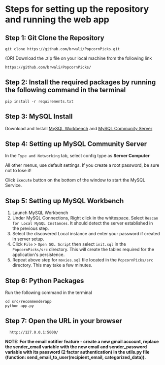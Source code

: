 # Steps for setting up the repository and running the web app

## Step 1: Git Clone the Repository
  
    git clone https://github.com/brwali/PopcornPicks.git
    
  (OR) Download the .zip file on your local machine from the following link
  
    https://github.com/brwali/PopcornPicks/

## Step 2: Install the required packages by running the following command in the terminal
   
    pip install -r requirements.txt

## Step 3: MySQL Install
   Download and Install [MySQL Workbench](https://dev.mysql.com/downloads/workbench/) and [MySQL Community Server](https://dev.mysql.com/downloads/mysql/)

## Step 4: Setting up MySQL Community Server

   In the `Type and Networking` tab, select config type as **Server Computer**
   
   All other menus, use default settings. If you create a root password, be sure not to lose it!

   Click `Execute` button on the bottom of the window to start the MySQL Service.

## Step 5: Setting up MySQL Workbench
 1. Launch MySQL Workbench
 2. Under MySQL Connections, Right click in the whitespace. Select `Rescan for Local MySQL Instances`. It should detect the server established in the previous step.
 3. Select the discovered Local instance and enter your password if created in server setup.
 4. Click `File` > `Open SQL Script` then select `init.sql` in the `PopcornPicks/src` directory. This will create the tables required for the application's persistence.
 5. Repeat above step for `movies.sql` file located in the `PopcornPicks/src` directory. This may take a few minutes.
   
    
## Step 6: Python Packages
   Run the following command in the terminal
    
    cd src/recommenderapp
    python app.py
   
    
## Step 7: Open the URL in your browser 

      http://127.0.0.1:5000/


**NOTE: For the email notifier feature - create a new gmail account, replace the sender_email variable with the new email and sender_password variable with its password (2 factor authentication) in the utils.py file (function: send_email_to_user(recipient_email, categorized_data)).**
